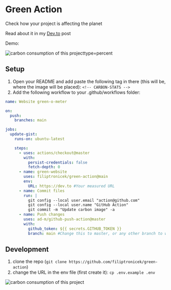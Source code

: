 # Green Action

Check how your project is affecting the planet

Read about it in my
[Dev.to](https://dev.to/filiptronicek/check-how-green-your-web-project-is-52c9)
post

Demo:

![carbon consumption of this project](https://green-action.vercel.app/api/card?p=78)type=percent

## Setup

1. Open your README and add paste the following tag in there (this will be,
   where the image will be placed): `<!-- CARBON-STATS -->`
1. Add the following workflow to your .github/workflows folder:

```yaml
name: Website green-o-meter

on:
  push:
    branches: main

jobs:
  update-gist:
    runs-on: ubuntu-latest

    steps:
      - uses: actions/checkout@master
        with:
          persist-credentials: false
          fetch-depth: 0
      - name: green-website
        uses: filiptronicek/green-action@main
        env:
          URL: https://dev.to #Your measured URL
      - name: Commit files
        run: |
          git config --local user.email "action@github.com"
          git config --local user.name "GitHub Action"
          git commit -m "Update carbon image" -a
      - name: Push changes
        uses: ad-m/github-push-action@master
        with:
          github_token: ${{ secrets.GITHUB_TOKEN }}
          branch: main #Change this to master, or any other branch to which the changes should be pushed
```

## Development

1. clone the repo (`git clone https://github.com/filiptronicek/green-action`)
1. change the URL in the env file (first create it): `cp .env.example .env`

![carbon consumption of this project](https://green-action.vercel.app/api/card?p=78)
